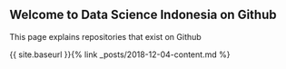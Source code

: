 ## Welcome to Data Science Indonesia on Github

This page explains repositories that exist on Github

{{ site.baseurl }}{% link _posts/2018-12-04-content.md %}
